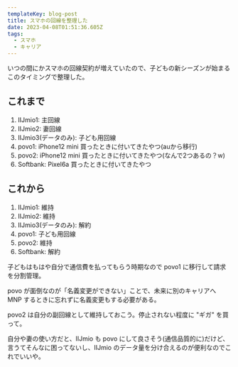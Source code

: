 ```yaml
---
templateKey: blog-post
title: スマホの回線を整理した
date: 2023-04-08T01:51:36.605Z
tags:
  - スマホ
  - キャリア
---
```


いつの間にかスマホの回線契約が増えていたので、子どもの新シーズンが始まるこのタイミングで整理した。

## これまで

1. IIJmio1: 主回線
2. IIJmio2: 妻回線
3. IIJmio3(データのみ): 子ども用回線
4. povo1: iPhone12 mini 買ったときに付いてきたやつ(auから移行)
5. povo2: iPhone12 mini  買ったときに付いてきたやつ(なんで2つあるの？w)
6. Softbank: Pixel6a 買ったときに付いてきたやつ


## これから

1. IIJmio1: 維持
2. IIJmio2: 維持
3. IIJmio3(データのみ): 解約
4. povo1: 子ども用回線
5. povo2: 維持
6. Softbank: 解約

子どもはもはや自分で通信費を払ってもらう時期なので povo1 に移行して請求を分割管理。

povo が面倒なのが「名義変更ができない」ことで、未来に別のキャリアへ MNP するときに忘れずに名義変更もする必要がある。

povo2 は自分の副回線として維持しておこう。停止されない程度に "ギガ" を買って。

自分や妻の使い方だと、IIJmio も povo にして良さそう(通信品質的に)だけど、言うてそんなに困ってないし、IIJmio のデータ量を分け合えるのが便利なのでこれでいいや。